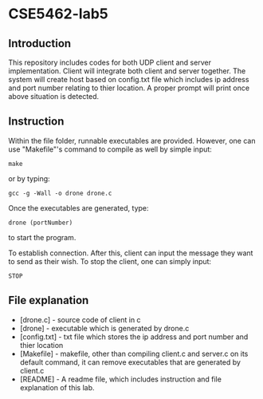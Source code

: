 # CSE5462-lab5

## Introduction

This repository includes codes for both UDP client and server implementation. Client will integrate both client and server together. The system will create host based on config.txt file which includes ip address and port number relating to thier location. A proper prompt will print once above situation is detected. 

## Instruction

Within the file folder, runnable executables are provided. However, one can use "Makefile"'s command to compile as well by simple input:
```
make
```
or by typing:
```
gcc -g -Wall -o drone drone.c
```
Once the executables are generated, type:
```
drone (portNumber)
```
to start the program. 

To establish connection. After this, client can input the message they want to send as their wish. To stop the client, one can simply input:
```
STOP
```

## File explanation

- [drone.c] - source code of client in c
- [drone] - executable which is generated by drone.c
- [config.txt] - txt file which stores the ip address and port number and thier location
- [Makefile] - makefile, other than compiling client.c and server.c on its default command, it can remove executables that are generated by client.c
- [README] - A readme file, which includes instruction and file explanation of this lab.
